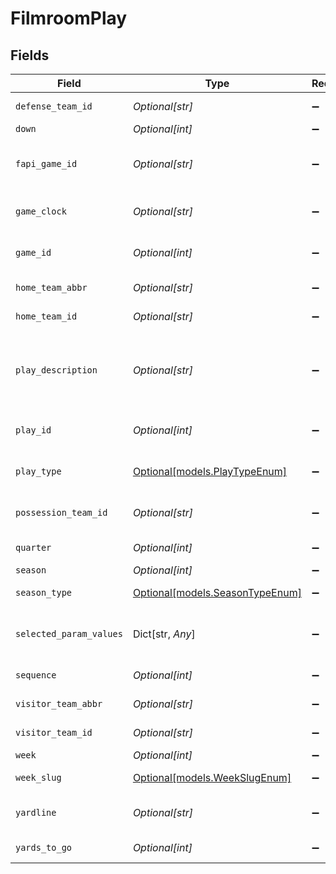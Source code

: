 # FilmroomPlay


## Fields

| Field                                                                | Type                                                                 | Required                                                             | Description                                                          | Example                                                              |
| -------------------------------------------------------------------- | -------------------------------------------------------------------- | -------------------------------------------------------------------- | -------------------------------------------------------------------- | -------------------------------------------------------------------- |
| `defense_team_id`                                                    | *Optional[str]*                                                      | :heavy_minus_sign:                                                   | Defensive team identifier                                            | 3200                                                                 |
| `down`                                                               | *Optional[int]*                                                      | :heavy_minus_sign:                                                   | Down number                                                          | 1                                                                    |
| `fapi_game_id`                                                       | *Optional[str]*                                                      | :heavy_minus_sign:                                                   | Football API game identifier                                         | f665fc10-311e-11f0-b670-ae1250fadad1                                 |
| `game_clock`                                                         | *Optional[str]*                                                      | :heavy_minus_sign:                                                   | Game clock time when play occurred                                   | 14:38                                                                |
| `game_id`                                                            | *Optional[int]*                                                      | :heavy_minus_sign:                                                   | Game identifier (10-digit format YYYYMMDDNN)                         | 2025092104                                                           |
| `home_team_abbr`                                                     | *Optional[str]*                                                      | :heavy_minus_sign:                                                   | Home team abbreviation                                               | NE                                                                   |
| `home_team_id`                                                       | *Optional[str]*                                                      | :heavy_minus_sign:                                                   | Home team identifier                                                 | 3200                                                                 |
| `play_description`                                                   | *Optional[str]*                                                      | :heavy_minus_sign:                                                   | Detailed description of the play                                     | (14:38) J.Warren right end to NE 12 for 1 yard (H.Landry; K.Dugger). |
| `play_id`                                                            | *Optional[int]*                                                      | :heavy_minus_sign:                                                   | Unique play identifier within the game                               | 1033                                                                 |
| `play_type`                                                          | [Optional[models.PlayTypeEnum]](../models/playtypeenum.md)           | :heavy_minus_sign:                                                   | Enumeration of all possible play types                               |                                                                      |
| `possession_team_id`                                                 | *Optional[str]*                                                      | :heavy_minus_sign:                                                   | Team with possession of the ball                                     | 3900                                                                 |
| `quarter`                                                            | *Optional[int]*                                                      | :heavy_minus_sign:                                                   | Quarter of the play                                                  | 2                                                                    |
| `season`                                                             | *Optional[int]*                                                      | :heavy_minus_sign:                                                   | Season year                                                          | 2025                                                                 |
| `season_type`                                                        | [Optional[models.SeasonTypeEnum]](../models/seasontypeenum.md)       | :heavy_minus_sign:                                                   | Type of NFL season                                                   | REG                                                                  |
| `selected_param_values`                                              | Dict[str, *Any*]                                                     | :heavy_minus_sign:                                                   | Selected parameter values for the play filter                        |                                                                      |
| `sequence`                                                           | *Optional[int]*                                                      | :heavy_minus_sign:                                                   | Play sequence number                                                 | 1033                                                                 |
| `visitor_team_abbr`                                                  | *Optional[str]*                                                      | :heavy_minus_sign:                                                   | Visiting team abbreviation                                           | PIT                                                                  |
| `visitor_team_id`                                                    | *Optional[str]*                                                      | :heavy_minus_sign:                                                   | Visiting team identifier                                             | 3900                                                                 |
| `week`                                                               | *Optional[int]*                                                      | :heavy_minus_sign:                                                   | Week number                                                          | 3                                                                    |
| `week_slug`                                                          | [Optional[models.WeekSlugEnum]](../models/weekslugenum.md)           | :heavy_minus_sign:                                                   | Week identifier slug                                                 |                                                                      |
| `yardline`                                                           | *Optional[str]*                                                      | :heavy_minus_sign:                                                   | Field position where play occurred                                   | NE 13                                                                |
| `yards_to_go`                                                        | *Optional[int]*                                                      | :heavy_minus_sign:                                                   | Yards needed for first down                                          | 10                                                                   |